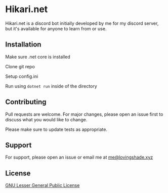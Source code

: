# Hikari.net

Hikari.net is a discord bot initially developed by me for my discord server, but it's available for anyone to learn from or use.

## Installation

Make sure .net core is installed

Clone git repo

Setup config.ini

Run using `dotnet run` inside of the directory


## Contributing
Pull requests are welcome. For major changes, please open an issue first to discuss what you would like to change.

Please make sure to update tests as appropriate.

## Support

For support, please open an issue or email me at me@lovingshade.xyz

## License
[GNU Lesser General Public License](https://www.gnu.org/licenses/lgpl-3.0.en.html)

